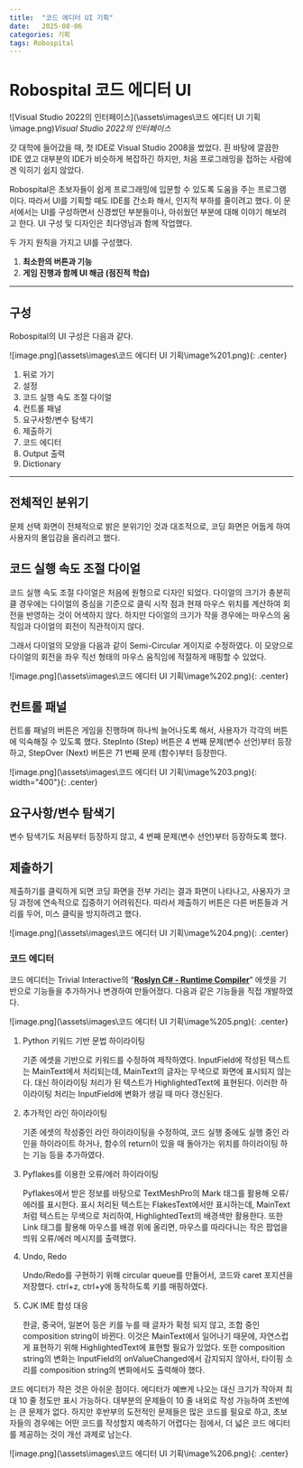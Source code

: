 ```yaml
---
title:  "코드 에디터 UI 기획"
date:   2025-08-06
categories: 기획
tags: Robospital
---
```


# Robospital  코드 에디터 UI

![Visual Studio 2022의 인터페이스](\assets\images\코드 에디터 UI 기획\image.png)*Visual Studio 2022의 인터페이스*

갓 대학에 들어갔을 때, 첫 IDE로 Visual Studio 2008을 썼었다. 흰 바탕에 깔끔한 IDE 였고 대부분의 IDE가 비슷하게 복잡하긴 하지만, 처음 프로그래밍을 접하는 사람에겐 익히기 쉽지 않았다.

Robospital은 초보자들이 쉽게 프로그래밍에 입문할 수 있도록 도움을 주는 프로그램이다. 따라서 UI를 기획할 때도 IDE를 간소화 해서, 인지적 부하를 줄이려고 했다. 이 문서에서는 UI를 구성하면서 신경썼던 부분들이나, 아쉬웠던 부분에 대해 이야기 해보려고 한다. UI 구성 및 디자인은 최다영님과 함께 작업했다. 

두 가지 원칙을 가지고 UI를 구성했다. 

1. **최소한의 버튼과 기능**
2. **게임 진행과 함께 UI 해금 (점진적 학습)**

---

## 구성

Robospital의 UI 구성은 다음과 같다.

![image.png](\assets\images\코드 에디터 UI 기획\image%201.png){: .center}

1. 뒤로 가기
2. 설정
3. 코드 실행 속도 조절 다이얼
4. 컨트롤 패널
5. 요구사항/변수 탐색기
6. 제출하기
7. 코드 에디터
8. Output 출력
9. Dictionary

---

## 전체적인 분위기

문제 선택 화면이 전체적으로 밝은 분위기인 것과 대조적으로, 코딩 화면은 어둡게 하여 사용자의 몰입감을 올리려고 했다. 

## 코드 실행 속도 조절 다이얼

코드 실행 속도 조절 다이얼은 처음에 원형으로 디자인 되었다. 다이얼의 크기가 충분히 클 경우에는 다이얼의 중심을 기준으로 클릭 시작 점과 현재 마우스 위치를 계산하여 회전을 반영하는 것이 어색하지 않다. 하지만 다이얼의 크기가 작을 경우에는 마우스의 움직임과 다이얼의 회전이 직관적이지 않다.

그래서 다이얼의 모양을 다음과 같이 Semi-Circular 게이지로 수정하였다. 이 모양으로 다이얼의 회전을 좌우 직선 형태의 마우스 움직임에 적절하게 매핑할 수 있었다.

![image.png](\assets\images\코드 에디터 UI 기획\image%202.png){: .center}

## 컨트롤 패널

컨트롤 패널의 버튼은 게임을 진행하며 하나씩 늘어나도록 해서, 사용자가 각각의 버튼에 익숙해질 수 있도록 했다. StepInto (Step) 버튼은 4 번째 문제(변수 선언)부터 등장하고, StepOver (Next) 버튼은 71 번째 문제 (함수)부터 등장한다.

![image.png](\assets\images\코드 에디터 UI 기획\image%203.png){: width="400"}{: .center}

## 요구사항/변수 탐색기

변수 탐색기도 처음부터 등장하지 않고, 4 번째 문제(변수 선언)부터 등장하도록 했다.

## 제출하기

제출하기를 클릭하게 되면 코딩 화면을 전부 가리는 결과 화면이 나타나고, 사용자가 코딩 과정에 연속적으로 집중하기 어려워진다. 따라서 제출하기 버튼은 다른 버튼들과 거리를 두어, 미스 클릭을 방지하려고 했다. 

![image.png](\assets\images\코드 에디터 UI 기획\image%204.png){: .center}

### 코드 에디터

코드 에디터는 Trivial Interactive의 “[**Roslyn C# - Runtime Compiler**](https://assetstore.unity.com/packages/tools/integration/roslyn-c-runtime-compiler-142753)” 에셋을 기반으로 기능들을 추가하거나 변경하여 만들어졌다. 다음과 같은 기능들을 직접 개발하였다.

![image.png](\assets\images\코드 에디터 UI 기획\image%205.png){: .center}

1. Python 키워드 기반 문법 하이라이팅
    
    기존 에셋을 기반으로 키워드를 수정하여 제작하였다. InputField에 작성된 텍스트는 MainText에서 처리되는데, MainText의 글자는 무색으로 화면에 표시되지 않는다. 대신 하이라이팅 처리가 된 텍스트가 HighlightedText에 표현된다. 이러한 하이라이팅 처리는 InputField에 변화가 생길 때 마다 갱신된다.
    
2. 추가적인 라인 하이라이팅
    
    기존 에셋의 작성중인 라인 하이라이팅을 수정하여, 코드 실행 중에도 실행 중인 라인을 하이라이트 하거나, 함수의 return이 있을 때 돌아가는 위치를 하이라이팅 하는 기능 등을 추가하였다.
    
3. Pyflakes를 이용한 오류/에러 하이라이팅
    
    Pyflakes에서 받은 정보를 바탕으로 TextMeshPro의 Mark 태그를 활용해 오류/에러를 표시한다. 표시 처리된 텍스트는 FlakesText에서만 표시하는데, MainText처럼 텍스트는 무색으로 처리하여, HighlightedText의 배경색만 활용한다. 또한 Link 태그를 활용해 마우스를 배경 위에 올리면, 마우스를 따라다니는 작은 팝업을 띄워 오류/에러 메시지를 출력했다.
    
4. Undo, Redo
    
    Undo/Redo를 구현하기 위해 circular queue를 만들어서, 코드와 caret 포지션을 저장했다. ctrl+z, ctrl+y에 동작하도록 키를 매핑하였다.
    
5. CJK IME 합성 대응
    
    한글, 중국어, 일본어 등은 키를 누를 때 글자가 확정 되지 않고, 조합 중인 composition string이 바뀐다. 이것은 MainText에서 일어나기 때문에, 자연스럽게 표현하기 위해 HighlightedText에 표현할 필요가 있었다. 또한 composition string의 변화는 InputField의 onValueChanged에서 감지되지 않아서, 타이핑 소리를 composition string의 변화에서도 출력해야 했다.
    

코드 에디터가 작은 것은 아쉬운 점이다. 에디터가 예쁘게 나오는 대신 크기가 작아져 최대 10 줄 정도만 표시 가능하다. 대부분의 문제들이 10 줄 내외로 작성 가능하여 초반에는 큰 문제가 없다. 하지만 후반부의 도전적인 문제들은 많은 코드를 필요로 하고, 초보자들의 경우에는 어떤 코드를 작성할지 예측하기 어렵다는 점에서, 더 넓은 코드 에디터를 제공하는 것이 개선 과제로 남는다.

![image.png](\assets\images\코드 에디터 UI 기획\image%206.png){: .center}